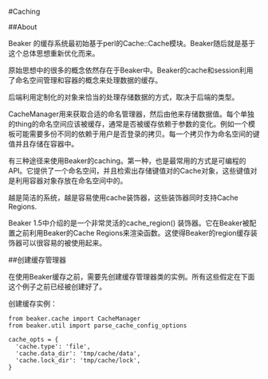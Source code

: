 #Caching

##About

Beaker 的缓存系统最初始基于perl的Cache::Cache模块。Beaker随后就是基于这个总体思想重新优化而来。

原始思想中的很多的概念依然存在于Beaker中。Beaker的cache和session利用了命名空间管理和容器的概念来处理数据的缓存。

后端利用定制化的对象来恰当的处理存储数据的方式，取决于后端的类型。

CacheManager用来获取合适的命名管理器，然后由他来存储数据值。每个单独的thing的命名空间应该被缓存，通常是否被缓存依赖于参数的变化。例如一个模板可能需要多份不同的依赖于用户是否登录的拷贝。每一个拷贝作为命名空间的键值并且存储在容器中。

有三种途径来使用Beaker的caching。第一种，也是最常用的方式是可编程的API。它提供了一个命名空间，并且检索出存储键值对的Cache对象，这些键值对是利用容器对象存放在命名空间中的。

越是简洁的系统，越是容易使用cache装饰器，这些装饰器同时支持Cache Regions.

Beaker 1.5中介绍的是一个非常灵活的cache_region() 装饰器。它在Beaker被配置之前利用Beaker的Cache Regions来渲染函数。这使得Beaker的region缓存装饰器可以很容易的被使用起来。

##创建缓存管理器

在使用Beaker缓存之前，需要先创建缓存管理器类的实例。所有这些假定在下面这个例子之前已经被创建好了。

创建缓存实例：

    from beaker.cache import CacheManager
    from beaker.util import parse_cache_config_options

    cache_opts = {
      'cache.type': 'file',
      'cache.data_dir': 'tmp/cache/data',
      'cache.lock_dir': 'tmp/cache/lock',
    }